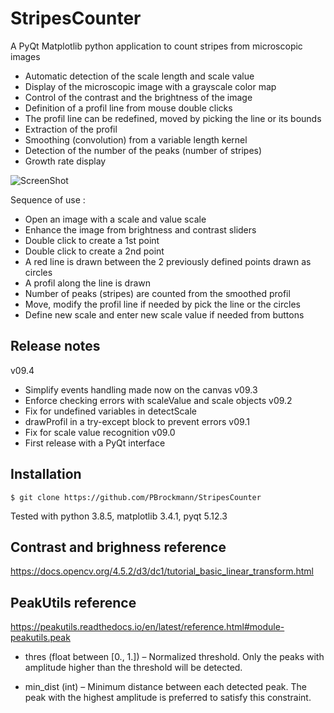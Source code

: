 # StripesCounter

A PyQt Matplotlib python application to count stripes from microscopic images

 * Automatic detection of the scale length and scale value
 * Display of the microscopic image with a grayscale color map
 * Control of the contrast and the brightness of the image
 * Definition of a profil line from mouse double clicks
 * The profil line can be redefined, moved by picking the line or its bounds
 * Extraction of the profil
 * Smoothing (convolution) from a variable length kernel
 * Detection of the number of the peaks (number of stripes)
 * Growth rate display

![ScreenShot](StripesCounter_v09.gif)  

Sequence of use :

 * Open an image with a scale and value scale
 * Enhance the image from brightness and contrast sliders
 * Double click to create a 1st point
 * Double click to create a 2nd point
 * A red line is drawn between the 2 previously defined points drawn as circles 
 * A profil along the line is drawn
 * Number of peaks (stripes) are counted from the smoothed profil
 * Move, modify the profil line if needed by pick the line or the circles
 * Define new scale and enter new scale value if needed from buttons

## Release notes

v09.4
 * Simplify events handling made now on the canvas
v09.3
 * Enforce checking errors with scaleValue and scale objects
v09.2
 * Fix for undefined variables in detectScale
 * drawProfil in a try-except block to prevent errors
v09.1
 * Fix for scale value recognition
v09.0
 * First release with a PyQt interface

## Installation

`$ git clone https://github.com/PBrockmann/StripesCounter`

Tested with python 3.8.5, matplotlib 3.4.1, pyqt 5.12.3

## Contrast and brighness reference 

https://docs.opencv.org/4.5.2/d3/dc1/tutorial_basic_linear_transform.html

## PeakUtils reference

https://peakutils.readthedocs.io/en/latest/reference.html#module-peakutils.peak

 * thres (float between [0., 1.]) – Normalized threshold. Only the peaks with amplitude higher than the threshold will be detected.

 * min_dist (int) – Minimum distance between each detected peak. The peak with the highest amplitude is preferred to satisfy this constraint.
